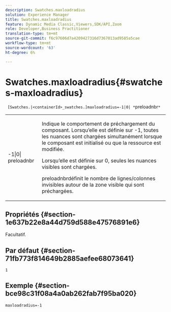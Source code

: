 ```yaml
---
description: Swatches.maxloadradius
solution: Experience Manager
title: Swatches.maxloadradius
feature: Dynamic Media Classic,Viewers,SDK/API,Zoom
role: Developer,Business Practitioner
translation-type: tm+mt
source-git-commit: f6c97606d7a4209427316d7367013ad9585a5cae
workflow-type: tm+mt
source-wordcount: '63'
ht-degree: 6%

---
```



# Swatches.maxloadradius{#swatches-maxloadradius}

` [Swatches.|<containerId>_swatches.]maxloadradius=-1|0| *`preloadnbr`*`

<table id="table_B3B03B00DCF0466DB332E851F4DDF610"> 
 <tbody> 
  <tr> 
   <td> <p> <span class="codeph"> -1|0|<span class="varname"> preloadnbr</span></span> </p> </td> 
   <td> <p>Indique le comportement de préchargement du composant. Lorsqu’elle est définie sur <span class="codeph"> -1</span>, toutes les nuances sont chargées simultanément lorsque le composant est initialisé ou que la ressource est modifiée. </p> <p>Lorsqu’elle est définie sur <span class="codeph"> 0</span>, seules les nuances visibles sont chargées. </p> <p><span class="codeph"><span class="varname"> </span></span> preloadnbrdéfinit le nombre de lignes/colonnes invisibles autour de la zone visible qui sont préchargées. </p> </td> 
  </tr> 
 </tbody> 
</table>

## Propriétés {#section-1e637b22e8a44d759d588e47576891e6}

Facultatif.

## Par défaut {#section-71fb773f814649b2885aefee68073641}

`1`

## Exemple {#section-bce98c31f08a4a0ab262fab7f95ba020}

`maxloadradius=-1`
